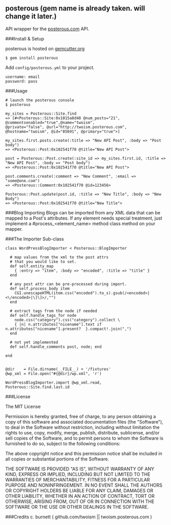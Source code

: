 posterous (gem name is already taken. will change it later.)
---------
API wrapper for the [posterous.com](http://posterous.com/api "Posterous API") API.


###Install & Setup

posterous is hosted on [gemcutter.org](http://gemcutter.org)

    $ gem install posterous

Add `config/posterous.yml` to your project.
 
    username: email
    password: pass  
    
    
###Usage
    
    # launch the posterous console
    $ posterous
    
    my_sites = Posterous::Site.find
    => [#<Posterous::Site:0x1015a8d48 @num_posts="21", @commentsenabled="true",@name="twoism", 
    @private="false", @url="http://twoism.posterous.com", @hostname="twoism", @id="85691", @primary="true">]
      
    my_sites.first.posts.create(:title => "New API Post", :body => "Post body")
    => <Posterous::Post:0x102541f70 @title="New API Post">
      
    post = Posterous::Post.create(:site_id => my_sites.first.id, :title => "New API Post", :body => "Post body")
    => <Posterous::Post:0x102541f70 @title="New API Post">
    
    post.comments.create(:comment => "New Comment", :email => "some@one.com")
    => <Posterous::Comment:0x102541f70 @id=123456>
    
    Posterous::Post.update(post.id, :title => "New Title", :body => "New Body")
    => <Posterous::Post:0x102541f70 @title="New Title">
    
###Blog Importing
Blogs can be imported from any XML data that can be mapped to a Post's attributes. If any element needs special treatment, just implement
a #process_<element_name> method class method on your mapper.

###The Importer Sub-class
    
    class WordPressBlogImporter < Posterous::BlogImporter
      
      # map values from the xml to the post attrs 
      # that you would like to set.
      def self.entity_map
        { :entry => "item", :body => "encoded", :title => "title" }
      end
      
      # any post attr can be pre-processed during import.
      def self.process_body item
        CGI.unescapeHTML(item.css("encoded").to_s).gsub(/<encoded>|<\/encoded>|\]\]>/,"")
      end

      # extract tags from the node if needed
      def self.handle_tags_for node
        node.css("category").css("category").collect \
        { |n| n.attributes["nicename"].text if n.attributes["nicename"].present?  }.compact!.join(",")
      end
      
      # not yet implemented
      def self.handle_comments post, node; end

    end
    
    
    @dir    = File.dirname(__FILE__) + '/fixtures'
    @wp_xml = File.open("#{@dir}/wp.xml", 'r')
    
    WordPressBlogImporter.import @wp_xml.read, Posterous::Site.find.last.id

###License

The MIT License

Permission is hereby granted, free of charge, to any person obtaining a copy
of this software and associated documentation files (the "Software"), to deal
in the Software without restriction, including without limitation the rights
to use, copy, modify, merge, publish, distribute, sublicense, and/or sell
copies of the Software, and to permit persons to whom the Software is
furnished to do so, subject to the following conditions:

The above copyright notice and this permission notice shall be included in
all copies or substantial portions of the Software.

THE SOFTWARE IS PROVIDED "AS IS", WITHOUT WARRANTY OF ANY KIND, EXPRESS OR
IMPLIED, INCLUDING BUT NOT LIMITED TO THE WARRANTIES OF MERCHANTABILITY,
FITNESS FOR A PARTICULAR PURPOSE AND NONINFRINGEMENT. IN NO EVENT SHALL THE
AUTHORS OR COPYRIGHT HOLDERS BE LIABLE FOR ANY CLAIM, DAMAGES OR OTHER
LIABILITY, WHETHER IN AN ACTION OF CONTRACT, TORT OR OTHERWISE, ARISING FROM,
OUT OF OR IN CONNECTION WITH THE SOFTWARE OR THE USE OR OTHER DEALINGS IN
THE SOFTWARE.


###Credits
c. burnett ( github.com/twoism || twoism.posterous.com )







